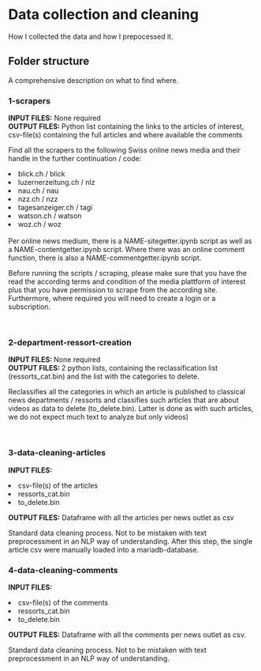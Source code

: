 # Data collection and cleaning

How I collected the data and how I prepocessed it.

## Folder structure
A comprehensive description on what to find where.

### 1-scrapers
<b> INPUT FILES:</b>  None required <br>
<b> OUTPUT FILES: </b> Python list containing the links to the articles of interest, csv-file(s) containing the full articles and where available the comments

Find all the scrapers to the following Swiss online news media and their handle in the further continuation / code:

<li> blick.ch / blick </li>
<li> luzernerzeitung.ch / nlz</li>
<li> nau.ch / nau </li>
<li> nzz.ch / nzz </li>
<li> tagesanzeiger.ch / tagi </li>
<li> watson.ch  / watson </li>
<li> woz.ch / woz </li>

<br>
Per online news medium, there is a NAME-sitegetter.ipynb script as well as a NAME-contentgetter.ipynb script. Where there was an online comment function, there is also a NAME-commentgetter.ipynb script.

Before running the scripts / scraping, please make sure that you have the read the according terms and condition of the media plattform of interest plus that you have permission to scrape from the according site. Furthermore, where required you will need to create a login or a subscription.

<br>

### 2-department-ressort-creation 
<b> INPUT FILES: </b> None required <br>
<b> OUTPUT FILES: </b>  2 python lists, containing the reclassification list (ressorts_cat.bin) and the list with the categories to delete. 

Reclassifies all the categories in which an article is published to classical news departments / ressorts and classifies such articles that are about videos as data to delete (to_delete.bin). Latter is done as with such articles, we do not expect much text to analyze but only videos) 

<br>

### 3-data-cleaning-articles
<b>INPUT FILES:</b> 
<li> csv-file(s) of the articles </li>
<li> ressorts_cat.bin </li>
<li> to_delete.bin </li
 <p></p>
<b> OUTPUT FILES:</b>  Dataframe with all the articles per news outlet as csv
<p></p>
Standard data cleaning process. Not to be mistaken with text preprocessment in an NLP way of understanding. After this step, the single article csv were manually loaded into a mariadb-database.
<br>
<p></p>
 
### 4-data-cleaning-comments
<b>INPUT FILES:</b> 
<li> csv-file(s) of the comments </li>
<li> ressorts_cat.bin </li>
<li> to_delete.bin </li
<p></p>
<b> OUTPUT FILES:</b>  Dataframe with all the comments per news outlet as csv.
<p></p>
Standard data cleaning process. Not to be mistaken with text preprocessment in an NLP way of understanding.


